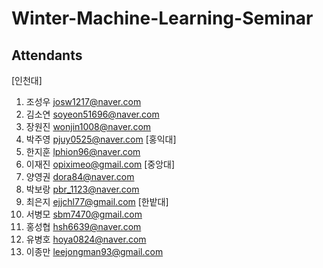 # Winter-Machine-Learning-Seminar

## Attendants
[인천대] 
1. 조성우 josw1217@naver.com
2. 김소연 soyeon51696@naver.com
3. 장원진 wonjin1008@naver.com
4. 박주영 pjuy0525@naver.com
[홍익대] 
5. 한지훈 lphion96@naver.com
6. 이재진 opiximeo@gmail.com
[중앙대]
7. 양영권 dora84@naver.com
8. 박보랑 pbr_1123@naver.com
9. 최은지 ejjchl77@gmail.com
[한밭대]
10. 서병모 sbm7470@gmail.com
11. 홍성협 hsh6639@naver.com
12. 유병호 hoya0824@naver.com
13. 이종만 leejongman93@gmail.com
